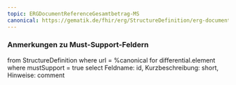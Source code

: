 ```yaml
---
topic: ERGDocumentReferenceGesamtbetrag-MS
canonical: https://gematik.de/fhir/erg/StructureDefinition/erg-documentreference-gesamtbetrag
---
```


### Anmerkungen zu Must-Support-Feldern

<fql>
from
	StructureDefinition
where 
    url = %canonical
for differential.element
where mustSupport = true
select
	Feldname: id, Kurzbeschreibung: short, Hinweise: comment
</fql>

